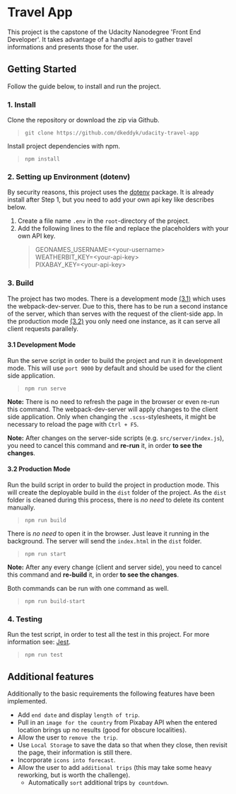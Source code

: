 # Travel App

This project is the capstone of the Udacity Nanodegree 'Front End Developer'. It takes advantage of a handful apis to gather travel informations and presents those for the user.

## Getting Started

Follow the guide below, to install and run the project.

### 1. Install

Clone the repository or download the zip via Github.

> `git clone https://github.com/dkeddyk/udacity-travel-app`

Install project dependencies with npm.

> `npm install`

### 2. Setting up Environment (dotenv)

By security reasons, this project uses the [dotenv](https://www.npmjs.com/package/dotenv) package. It is already install after Step 1, but you need to add your own api key like describes below.

1. Create a file name `.env` in the `root`-directory of the project.
2. Add the following lines to the file and replace the placeholders with your own API key.
   > GEONAMES_USERNAME=\<your-username\><br>
   > WEATHERBIT_KEY=\<your-api-key\><br>
   > PIXABAY_KEY=\<your-api-key\>

### 3. Build

The project has two modes. There is a development mode [(3.1)](#31-development-mode) which uses the webpack-dev-server. Due to this, there has to be run a second instance of the server, which than serves with the request of the client-side app. In the production mode [(3.2)](#32-production-mode) you only need one instance, as it can serve all client requests parallely.

#### 3.1 Development Mode

Run the serve script in order to build the project and run it in development mode. This will use `port 9000` by default and should be used for the client side application.

> `npm run serve`

**Note:** There is no need to refresh the page in the browser or even re-run this command. The webpack-dev-server will apply changes to the client side application. Only when changing the `.scss`-stylesheets, it might be necessary to reload the page with `Ctrl + F5`.

**Note:** After changes on the server-side scripts (e.g. `src/server/index.js`), you need to cancel this command and **re-run** it, in order **to see the changes**.

#### 3.2 Production Mode

Run the build script in order to build the project in production mode. This will create the deployable build in the `dist` folder of the project. As the `dist` folder is cleaned during this process, there is _no need_ to delete its content manually.

> `npm run build`

There is _no need_ to open it in the browser. Just leave it running in the background. The server will send the `index.html` in the `dist` folder.

> `npm run start`

**Note:** After any every change (client and server side), you need to cancel this command and **re-build** it, in order **to see the changes**.

Both commands can be run with one command as well.

> `npm run build-start`

### 4. Testing

Run the test script, in order to test all the test in this project. For more information see: [Jest](https://jestjs.io/).

> `npm run test`

## Additional features

Additionally to the basic requirements the following features have been implemented.

- Add `end date` and display `length of trip`.
- Pull in an `image for the country` from Pixabay API when the entered location brings up no results (good for obscure localities).
- Allow the user to `remove the trip`.
- Use `Local Storage` to save the data so that when they close, then revisit the page, their information is still there.
- Incorporate `icons into forecast`.
- Allow the user to add `additional trips` (this may take some heavy reworking, but is worth the challenge).
  - Automatically `sort` additional trips `by countdown`.
